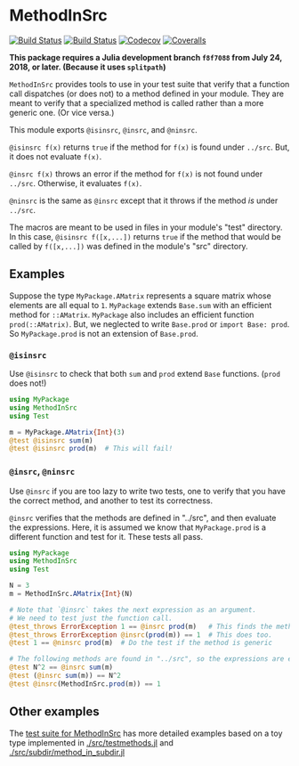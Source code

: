 # MethodInSrc

[![Build Status](https://travis-ci.com/jlapeyre/MethodInSrc.jl.svg?branch=master)](https://travis-ci.com/jlapeyre/MethodInSrc.jl)
[![Build Status](https://ci.appveyor.com/api/projects/status/github/jlapeyre/MethodInSrc.jl?svg=true)](https://ci.appveyor.com/project/jlapeyre/MethodInSrc-jl)
[![Codecov](https://codecov.io/gh/jlapeyre/MethodInSrc.jl/branch/master/graph/badge.svg)](https://codecov.io/gh/jlapeyre/MethodInSrc.jl)
[![Coveralls](https://coveralls.io/repos/github/jlapeyre/MethodInSrc.jl/badge.svg?branch=master)](https://coveralls.io/github/jlapeyre/MethodInSrc.jl?branch=master)

**This package requires a Julia development branch `f8f7088` from July 24, 2018, or later. (Because it uses `splitpath`)**

`MethodInSrc` provides tools to use in your test suite that verify that
a function call dispatches (or does not) to a method defined in your module.
They are meant to verify that a specialized method is called rather than a more generic one. (Or vice versa.)

This module exports `@isinsrc`, `@insrc`, and `@ninsrc`.

`@isinsrc f(x)` returns `true` if the method for `f(x)` is found under `../src`. But, it does not evaluate `f(x)`.

`@insrc f(x)` throws an error if the method for `f(x)` is not found under `../src`. Otherwise, it evaluates `f(x)`.

`@ninsrc` is the same as `@insrc` except that it throws if the method *is* under `../src`.

The macros are meant to be used in files in your module's "test" directory.
In this case, `@isinsrc f([x,...])` returns `true` if the method that would be called by `f([x,...])` was defined
in the module's "src" directory.

## Examples

Suppose the type `MyPackage.AMatrix` represents a square matrix whose elements are all equal to `1`.
`MyPackage` extends `Base.sum` with an efficient method for `::AMatrix`.
`MyPackage` also includes an efficient function `prod(::AMatrix)`.
But, we neglected to write `Base.prod` or `import Base: prod`.
So `MyPackage.prod` is not an extension of `Base.prod`.


### `@isinsrc`

Use `@isinsrc` to
check that both `sum` and `prod` extend `Base` functions. (`prod` does not!)
```julia
using MyPackage
using MethodInSrc
using Test

m = MyPackage.AMatrix{Int}(3)
@test @isinsrc sum(m)
@test @isinsrc prod(m)  # This will fail!
```

### `@insrc`, `@ninsrc`

Use `@insrc` if you are too lazy to write two tests,
one to verify that you have the correct method,
and another to test its correctness.

`@insrc` verifies that the methods are defined in "../src",
and then evaluate the expressions.
Here, it is assumed we know that `MyPackage.prod` is a different function and test for it.
These tests all pass.
```julia
using MyPackage
using MethodInSrc
using Test

N = 3
m = MethodInSrc.AMatrix{Int}(N)

# Note that `@insrc` takes the next expression as an argument.
# We need to test just the function call.
@test_throws ErrorException 1 == @insrc prod(m)   # This finds the method.
@test_throws ErrorException @insrc(prod(m)) == 1  # This does too.
@test 1 == @ninsrc prod(m)  # Do the test if the method is generic

# The following methods are found in "../src", so the expressions are evaluated
@test N^2 == @insrc sum(m)
@test (@insrc sum(m)) == N^2
@test @insrc(MethodInSrc.prod(m)) == 1
```

## Other examples

The [test suite for MethodInSrc](./test/runtests.jl) has more detailed examples
based on a toy type implemented in [./src/testmethods.jl](./src/testmethods.jl) 
and  [./src/subdir/method_in_subdir.jl](./src/subdir/method_in_subdir.jl)

<!--  LocalWords:  MethodInSrc Codecov splitpath src MyPackage AMatrix julia
 -->
<!--  LocalWords:  isinsrc ErrorException insrc ninsrc
 -->
